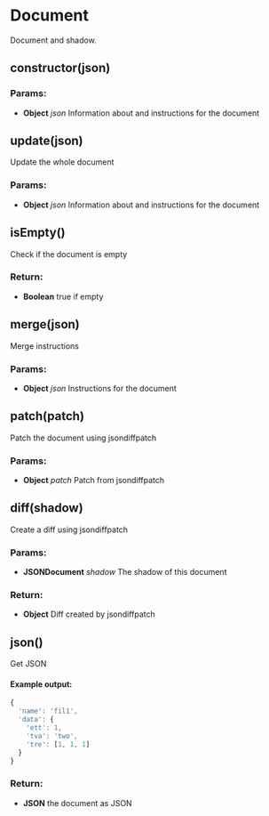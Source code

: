 

<!-- Start src/document.js -->

# Document

Document and shadow.

## constructor(json)

### Params:

* **Object** *json* Information about and instructions for the document

## update(json)

Update the whole document

### Params:

* **Object** *json* Information about and instructions for the document

## isEmpty()

Check if the document is empty

### Return:

* **Boolean** true if empty

## merge(json)

Merge instructions

### Params:

* **Object** *json* Instructions for the document

## patch(patch)

Patch the document using jsondiffpatch

### Params:

* **Object** *patch* Patch from jsondiffpatch

## diff(shadow)

Create a diff using jsondiffpatch

### Params:

* **JSONDocument** *shadow* The shadow of this document

### Return:

* **Object** Diff created by jsondiffpatch

## json()

Get JSON

#### Example output:

```javascript
{
  'name': 'fil1',
  'data': {
    'ett': 1,
    'tva': 'two',
    'tre': [1, 1, 1]
  }
}
```

### Return:

* **JSON** the document as JSON

<!-- End src/document.js -->

